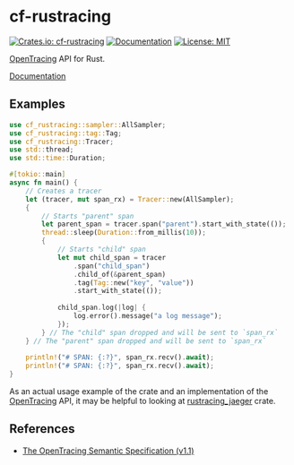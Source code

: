 cf-rustracing
==========

[![Crates.io: cf-rustracing](https://img.shields.io/crates/v/cf-rustracing.svg)](https://crates.io/crates/cf-rustracing)
[![Documentation](https://docs.rs/cf-rustracing/badge.svg)](https://docs.rs/cf-rustracing)
[![License: MIT](https://img.shields.io/badge/license-MIT-blue.svg)](LICENSE)

[OpenTracing] API for Rust.

[Documentation](https://docs.rs/rustracing)

Examples
--------

```rust
use cf_rustracing::sampler::AllSampler;
use cf_rustracing::tag::Tag;
use cf_rustracing::Tracer;
use std::thread;
use std::time::Duration;

#[tokio::main]
async fn main() {
    // Creates a tracer
    let (tracer, mut span_rx) = Tracer::new(AllSampler);
    {
        // Starts "parent" span
        let parent_span = tracer.span("parent").start_with_state(());
        thread::sleep(Duration::from_millis(10));
        {
            // Starts "child" span
            let mut child_span = tracer
                .span("child_span")
                .child_of(&parent_span)
                .tag(Tag::new("key", "value"))
                .start_with_state(());
    
            child_span.log(|log| {
                log.error().message("a log message");
            });
        } // The "child" span dropped and will be sent to `span_rx`
    } // The "parent" span dropped and will be sent to `span_rx`
    
    println!("# SPAN: {:?}", span_rx.recv().await);
    println!("# SPAN: {:?}", span_rx.recv().await);
}
```

As an actual usage example of the crate and an implementation of the [OpenTracing] API,
it may be helpful to looking at [rustracing_jaeger] crate.

References
----------

- [The OpenTracing Semantic Specification (v1.1)][specification]

[OpenTracing]: http://opentracing.io/
[specification]: https://github.com/opentracing/specification/blob/master/specification.md
[rustracing_jaeger]: https://github.com/cloudflare/rustracing_jaeger
